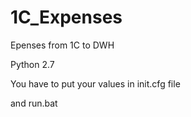 # 1C_Expenses
Epenses from 1C to DWH

Python 2.7

You have to put your values in init.cfg file

and run.bat
